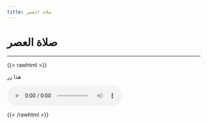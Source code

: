 ```yaml
---
title: صلاة العصر
---
```


# صلاة العصر

---

{{< rawhtml >}}

<sl-button>هذا زر</sl-button>

<audio controls src="\audio\Kitab Al Salah\Bab Al Salawat Al Khams\Salat Al Asr\bab-salat-al-asr.m4a" type="audio/m4a">

</audio>

{{< /rawhtml >}}
